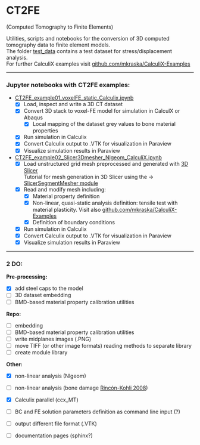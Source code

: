 # CT2FE
(Computed Tomography to Finite Elements)

Utilities, scripts and notebooks for the conversion of 3D computed tomography data to finite element models. <br />
The folder [test_data](test_data) contains a test dataset for stress/displacement analysis. <br />
For further CalculiX examples visit [github.com/mkraska/CalculiX-Examples](https://github.com/mkraska/CalculiX-Examples) <br />

___

### Jupyter notebooks with CT2FE examples:
- [CT2FE_example01_voxelFE_static_Calculix.ipynb](CT2FE_example01_voxelFE_static_Calculix.ipynb)
    - [x] Load, inspect and write a 3D CT dataset
    - [x] Convert 3D stack to voxel-FE model for simulation in CalculX or Abaqus
        - [x] Local mapping of the dataset grey values to bone material properties
    - [x] Run simulation in Calculix
    - [x] Convert Calculix output to .VTK for visualization in Paraview
    - [x] Visualize simulation results in Paraview

- [CT2FE_example02_Slicer3Dmesher_Nlgeom_CalculiX.ipynb](CT2FE_example02_Slicer3Dmesher_Nlgeom_CalculiX.ipynb)
    - [x] Load unstructured grid mesh preprocessed and generated with [3D Slicer](https://www.slicer.org/) <br />
    Tutorial for mesh generation in 3D Slicer using the -> [SlicerSegmentMesher module](https://github.com/lassoan/SlicerSegmentMesher#tutorial) 
    - [x] Read and modify mesh including:
        - [x] Material property definition
        - [x] Non-linear, quasi-static analysis definition: tensile test with material plasticity. Visit also [github.com/mkraska/CalculiX-Examples](https://github.com/mkraska/CalculiX-Examples/blob/master/Drahtbiegen/Zug/Zug.inp)
        - [x] Definition of boundary conditions
    - [x] Run simulation in Calculix
    - [x] Convert Calculix output to .VTK for visualization in Paraview
    - [x] Visualize simulation results in Paraview
___
### 2 DO:
**Pre-processing:**
- [x] add steel caps to the model
- [ ] 3D dataset embedding
- [ ] BMD-based material property calibration utilities

**Repo:**
- [ ] embedding
- [ ] BMD-based material property calibration utilities
- [ ] write midplanes images (.PNG)
- [ ] move TIFF (or other image formats) reading methods to separate library
- [ ] create module library

**Other:**
- [x] non-linear analysis (Nlgeom)
- [ ] non-linear analysis (bone damage [Rincón-Kohli 2008](10.1007/s10237-008-0128-z))
- [x] Calculix parallel (ccx_MT)
- [ ] BC and FE solution parameters definition as command line input (?)
- [ ] output different file format (.VTK)
- [ ] documentation pages (sphinx?)




